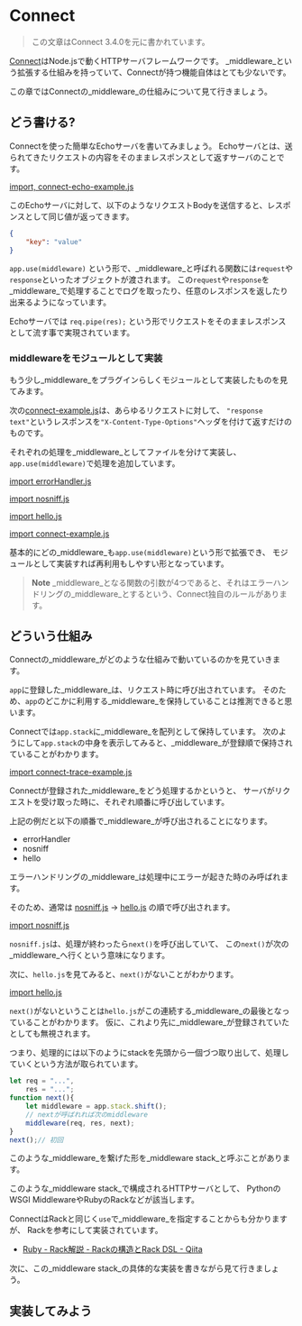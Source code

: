 # Connect

> この文章はConnect 3.4.0を元に書かれています。

[Connect](https://github.com/senchalabs/connect "Connect")はNode.jsで動くHTTPサーバフレームワークです。
_middleware_という拡張する仕組みを持っていて、Connectが持つ機能自体はとても少ないです。

この章ではConnectの_middleware_の仕組みについて見て行きましょう。

## どう書ける?

Connectを使った簡単なEchoサーバを書いてみましょう。
Echoサーバとは、送られてきたリクエストの内容をそのままレスポンスとして返すサーバのことです。

[import, connect-echo-example.js](../../src/connect/connect-echo-example.js)

このEchoサーバに対して、以下のようなリクエストBodyを送信すると、レスポンスとして同じ値が返ってきます。

```json
{
    "key": "value"
}
```

`app.use(middleware)` という形で、_middleware_と呼ばれる関数には`request`や`response`といったオブジェクトが渡されます。
この`request`や`response`を_middleware_で処理することでログを取ったり、任意のレスポンスを返したり出来るようになっています。

Echoサーバでは `req.pipe(res);` という形でリクエストをそのままレスポンスとして流す事で実現されています。

### middlewareをモジュールとして実装

もう少し_middleware_をプラグインらしくモジュールとして実装したものを見てみます。

次の[connect-example.js](#connect-example.js)は、あらゆるリクエストに対して、
`"response text"`というレスポンスを`"X-Content-Type-Options"`ヘッダを付けて返すだけのものです。

それぞれの処理を_middleware_としてファイルを分けて実装し、`app.use(middleware)`で処理を追加しています。

[import errorHandler.js](../../src/connect/errorHandler.js)

[import nosniff.js](../../src/connect/nosniff.js)

[import hello.js](../../src/connect/hello.js)

[import connect-example.js](../../src/connect/connect-example.js)

基本的にどの_middleware_も`app.use(middleware)`という形で拡張でき、
モジュールとして実装すれば再利用もしやすい形となっています。

> **Note** _middleware_となる関数の引数が4つであると、それはエラーハンドリングの_middleware_とするという、Connect独自のルールがあります。

## どういう仕組み

Connectの_middleware_がどのような仕組みで動いているのかを見ていきます。

`app`に登録した_middleware_は、リクエスト時に呼び出されています。
そのため、`app`のどこかに利用する_middleware_を保持していることは推測できると思います。

Connectでは`app.stack`に_middleware_を配列として保持しています。
次のようにして`app.stack`の中身を表示してみると、_middleware_が登録順で保持されていることがわかります。

[import connect-trace-example.js](../../src/connect/connect-trace-example.js)

Connectが登録された_middleware_をどう処理するかというと、
サーバがリクエストを受け取った時に、それぞれ順番に呼び出しています。

上記の例だと以下の順番で_middleware_が呼び出されることになります。

- errorHandler
- nosniff
- hello

エラーハンドリングの_middleware_は処理中にエラーが起きた時のみ呼ばれます。

そのため、通常は [nosniff.js](#nosniff.js) -> [hello.js](#hello.js) の順で呼び出されます。

[import nosniff.js](../../src/connect/nosniff.js)

`nosniff.js`は、処理が終わったら`next()`を呼び出していて、
この`next()`が次の_middleware_へ行くという意味になります。

次に、`hello.js`を見てみると、`next()`がないことがわかります。

[import hello.js](../../src/connect/hello.js)

`next()`がないということは`hello.js`がこの連続する_middleware_の最後となっていることがわかります。
仮に、これより先に_middleware_が登録されていたとしても無視されます。

つまり、処理的には以下のようにstackを先頭から一個づつ取り出して、処理していくという方法が取られています。

```js
let req = "...",
    res = "...";
function next(){
    let middleware = app.stack.shift();
    // nextが呼ばれれば次のmiddleware
    middleware(req, res, next);
}
next();// 初回
```


このような_middleware_を繋げた形を_middleware stack_と呼ぶことがあります。

このような_middleware stack_で構成されるHTTPサーバとして、
PythonのWSGI MiddlewareやRubyのRackなどが該当します。

ConnectはRackと同じく`use`で_middleware_を指定することからも分かりますが、
Rackを参考にして実装されています。

- [Ruby - Rack解説 - Rackの構造とRack DSL - Qiita](http://qiita.com/higuma/items/838f4f58bc4a0645950a#2-5 "Ruby - Rack解説 - Rackの構造とRack DSL - Qiita")

次に、この_middleware stack_の具体的な実装を書きながら見て行きましょう。

## 実装してみよう